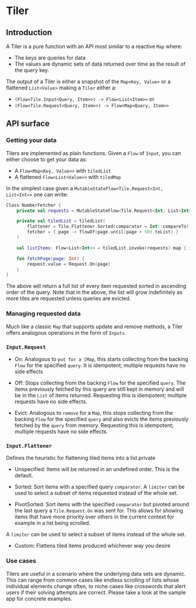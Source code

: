 # Tiler

## Introduction

A Tiler is a pure function with an API most similar to a reactive `Map` where:

* The keys are queries for data
* The values are dynamic sets of data returned over time as the result of the query key.

The output of a Tiler is either a snapshot of the `Map<Key, Value>` or a flattened `List<Value>`
making a `Tiler` either a:

* `(Flow<Tile.Input<Query, Item>>) -> Flow<List<Item>>`
or
* `(Flow<Tile.Request<Query, Item>>) -> Flow<Map<Query, Item>>`

## API surface

### Getting your data

Tilers are implemented as plain functions. Given a `Flow` of `Input`, you can either choose to get your data as:

* A `Flow<Map<Key, Value>>` with `tiledList`
* A flattened `Flow<List<Value>>` with `tiledMap`

In the simplest case given a `MutableStateFlow<Tile.Request<Int, List<Int>>` one can write:

```kotlin
Class NumberFetcher {
    private val requests = MutableStateFlow<Tile.Request<Int, List<Int>>(Request.On(0))

    private val tiledList = tiledList(
        flattener = Tile.Flattener.Sorted(comparator = Int::compareTo)
        fetcher = { page -> flowOf(page.until(page + 50).toList) }
    )

    val listItems: Flow<List<Int>> = tiledList.invoke(requests).map { it.flatten() }

    fun fetchPage(page: Int) {
        request.value = Request.On(page)
    }
}
```

The above will return a full list of every item requested sorted in ascending order of the query.
Note that in the above, the list will grow indefinitely as more tiles are requested unless queries are evicted.

### Managing requested data

Much like a classic `Map` that supports update and remove methods, a Tiler offers analogous operations in the form of `Inputs`.

### `Input.Request`
* On: Analogous to `put for a [Map`, this starts collecting from the backing `Flow` for the specified `query`.
It is idempotent; multiple requests have no side effects

* Off: Stops collecting from the backing `Flow` for the specified `query`.
The items previously fetched by this query are still kept in memory and will be in the `List` of items returned.
Requesting this is idempotent; multiple requests have no side effects.

* Evict: Analogous to `remove` for a `Map`, this stops collecting from the backing `Flow` for the specified `query` and also evicts
the items previously fetched by the `query` from memory.
Requesting this is idempotent; multiple requests have no side effects.


### `Input.Flattener`

Defines the heuristic for flattening tiled items into a list.private

* Unspecified: Items will be returned in an undefined order. This is the default.

* Sorted: Sort items with a specified query `comparator`.
A `limiter` can be used to select a subset of items requested instead of the whole set.

* PivotSorted: Sort items with the specified `comparator` but pivoted around the last query a
`Tile.Request.On` was sent for. This allows for showing items that have more priority
over others in the current context for example in a list being scrolled.

A `limiter` can be used to select a subset of items instead of the whole set.

* Custom: Flattens tiled items produced whichever way you desire

### Use cases

Tilers are useful in a scenario where the underlying data sets are dynamic.
This can range from common cases like endless scrolling of lists whose individual elements change often,
to niche cases like crosswords that alert users if their solving attempts are correct. Please
take a look at the sample app for concrete examples.

